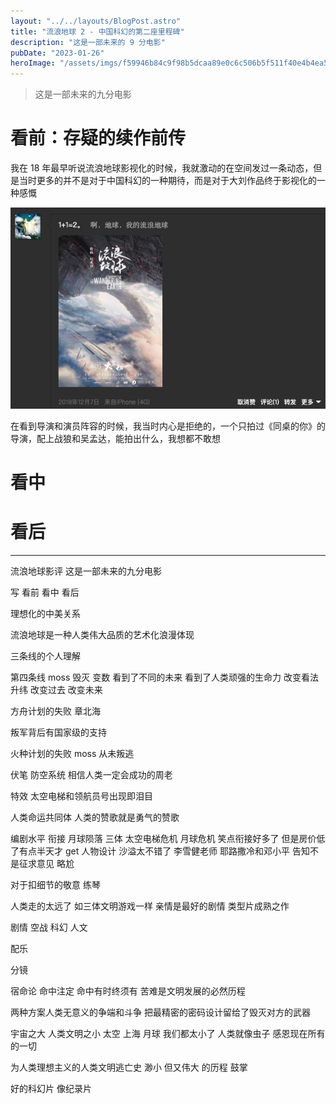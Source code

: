 ```yaml
---
layout: "../../layouts/BlogPost.astro"
title: "流浪地球 2 - 中国科幻的第二座里程碑"
description: "这是一部未来的 9 分电影"
pubDate: "2023-01-26"
heroImage: "/assets/imgs/f59946b84c9f98b5dcaa89e0c6c506b5f511f40e4b4ea5b155b08164c8a2e3b4.png"
---
```


> 这是一部未来的九分电影

# 看前：存疑的续作前传

我在 18 年最早听说流浪地球影视化的时候，我就激动的在空间发过一条动态，但是当时更多的并不是对于中国科幻的一种期待，而是对于大刘作品终于影视化的一种感慨

![picture 2](../../../public/assets/imgs/7a0006058d89ef69e68180d5294b5e27ed3fed9e5ce7256017a8d614fb579b7d.png)  

在看到导演和演员阵容的时候，我当时内心是拒绝的，一个只拍过《同桌的你》的导演，配上战狼和吴孟达，能拍出什么，我想都不敢想

# 看中

# 看后

---

流浪地球影评
这是一部未来的九分电影

写 看前 看中 看后

理想化的中美关系

流浪地球是一种人类伟大品质的艺术化浪漫体现

三条线的个人理解

第四条线 moss 毁灭 变数 看到了不同的未来 看到了人类顽强的生命力 改变看法 升纬 改变过去 改变未来

方舟计划的失败 章北海

叛军背后有国家级的支持

火种计划的失败 moss 从未叛逃

伏笔 防空系统
相信人类一定会成功的周老

特效 太空电梯和领航员号出现即泪目

人类命运共同体 人类的赞歌就是勇气的赞歌

编剧水平 衔接 月球陨落 三体
太空电梯危机
月球危机
笑点衔接好多了 但是房价低了有点半天才 get
人物设计 沙溢太不错了 李雪健老师 耶路撒冷和邓小平 告知不是征求意见 略尬

对于扣细节的敬意 练琴

人类走的太远了 如三体文明游戏一样
亲情是最好的剧情
类型片成熟之作

剧情 空战 科幻 人文

配乐

分镜

宿命论
命中注定 命中有时终须有 苦难是文明发展的必然历程

两种方案人类无意义的争端和斗争 把最精密的密码设计留给了毁灭对方的武器

宇宙之大 人类文明之小
太空 上海 月球 我们都太小了 人类就像虫子 感恩现在所有的一切

为人类理想主义的人类文明逃亡史 渺小 但又伟大 的历程 鼓掌

好的科幻片 像纪录片
